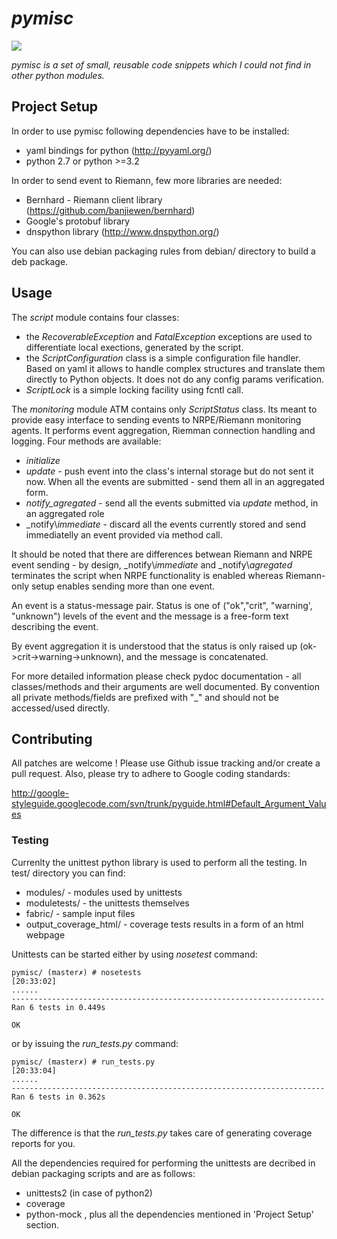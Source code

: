 # _pymisc_

<a href='https://travis-ci.org/sebdah/git-pylint-commit-hook'><img
src='https://secure.travis-ci.org/vespian/pymisc.png?branch=master'></a>

_pymisc is a set of small, reusable code snippets which I could not find in
other python modules._

## Project Setup

In order to use pymisc following dependencies have to be installed:
- yaml bindings for python (http://pyyaml.org/)
- python 2.7 or python >=3.2

In order to send event to Riemann, few more libraries are needed:
- Bernhard - Riemann client library (https://github.com/banjiewen/bernhard)
- Google's protobuf library
- dnspython library (http://www.dnspython.org/)

You can also use debian packaging rules from debian/ directory to build a deb
package.

## Usage

The *script* module contains four classes:
* the _RecoverableException_ and _FatalException_ exceptions are used to
  differentiate local exections, generated by the script.
* the _ScriptConfiguration_ class is a simple configuration file handler.
  Based on yaml it allows to handle complex structures and translate them
  directly to Python objects. It does not do any config params verification.
* _ScriptLock_ is a simple locking facility using fcntl call.

The *monitoring* module ATM contains only _ScriptStatus_ class. Its meant to
provide easy interface to sending events to NRPE/Riemann monitoring agents. It
performs event aggregation, Riemman connection handling and logging. Four
methods are available:
* _initialize_
* _update_ - push event into the class's internal storage but do not sent it
               now. When all the events are submitted - send them all in an
               aggregated form.
* _notify_agregated_ - send all the events submitted via _update_ method,
                         in an aggregated role
* _notify\\_immediate_ - discard all the events currently stored and send
                         immediatelly an event provided via method call.

It should be noted that there are differences betwean Riemann and NRPE event
sending - by design, _notify\\_immediate_ and _notify\\_agregated_ terminates
the script when NRPE functionality is enabled whereas Riemann-only setup
enables sending more than one event.

An event is a status-message pair. Status is one of ("ok","crit", "warning',
"unknown") levels of the event and the message is a free-form text describing
the event.

By event aggregation it is understood that the status is only raised up
(ok->crit->warning->unknown), and the message is concatenated.

For more detailed information please check pydoc documentation - all
classes/methods and their arguments are well documented. By convention all
private methods/fields are prefixed with "\_" and should not be accessed/used
directly.

## Contributing

All patches are welcome ! Please use Github issue tracking and/or create a pull
request. Also, please try to adhere to Google coding standards:

http://google-styleguide.googlecode.com/svn/trunk/pyguide.html#Default_Argument_Values

### Testing

Currenlty the unittest python library is used to perform all the testing. In
test/ directory you can find:
- modules/ - modules used by unittests
- moduletests/ - the unittests themselves
- fabric/ - sample input files
- output_coverage_html/ - coverage tests results in a form of an html webpage

Unittests can be started either by using *nosetest* command:

```
pymisc/ (master✗) # nosetests
[20:33:02]
......
----------------------------------------------------------------------
Ran 6 tests in 0.449s

OK
```

or by issuing the *run_tests.py* command:

```
pymisc/ (master✗) # run_tests.py
[20:33:04]
......
----------------------------------------------------------------------
Ran 6 tests in 0.362s

OK
```

The difference is that the *run_tests.py* takes care of generating coverage
reports for you.

All the dependencies required for performing the unittests are decribed in debian
packaging scripts and are as follows:
- unittests2 (in case of python2)
- coverage
- python-mock
, plus all the dependencies mentioned in 'Project Setup' section.
